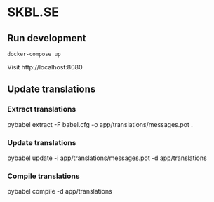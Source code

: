 # SKBL.SE

## Run development

`docker-compose up`

Visit http://localhost:8080

## Update translations

### Extract translations
pybabel extract -F babel.cfg -o app/translations/messages.pot .

### Update translations
pybabel update -i app/translations/messages.pot -d app/translations

### Compile translations
pybabel compile -d app/translations